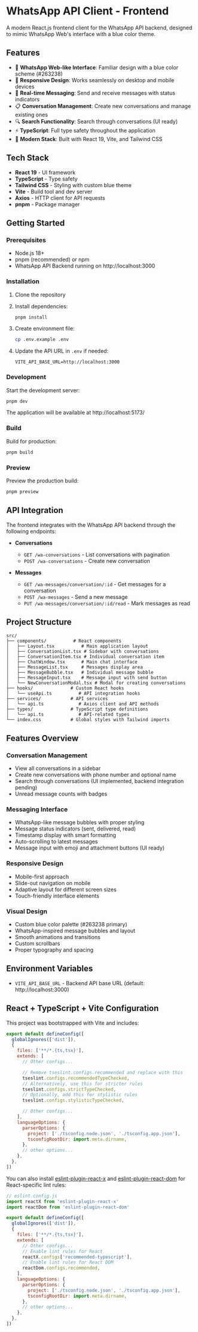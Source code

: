 # WhatsApp API Client - Frontend

A modern React.js frontend client for the WhatsApp API backend, designed to mimic WhatsApp Web's interface with a blue color theme.

## Features

- 🎨 **WhatsApp Web-like Interface**: Familiar design with a blue color scheme (#263238)
- 📱 **Responsive Design**: Works seamlessly on desktop and mobile devices
- 💬 **Real-time Messaging**: Send and receive messages with status indicators
- 📋 **Conversation Management**: Create new conversations and manage existing ones
- 🔍 **Search Functionality**: Search through conversations (UI ready)
- ⚡ **TypeScript**: Full type safety throughout the application
- 🎯 **Modern Stack**: Built with React 19, Vite, and Tailwind CSS

## Tech Stack

- **React 19** - UI framework
- **TypeScript** - Type safety
- **Tailwind CSS** - Styling with custom blue theme
- **Vite** - Build tool and dev server
- **Axios** - HTTP client for API requests
- **pnpm** - Package manager

## Getting Started

### Prerequisites

- Node.js 18+ 
- pnpm (recommended) or npm
- WhatsApp API Backend running on http://localhost:3000

### Installation

1. Clone the repository
2. Install dependencies:
   ```bash
   pnpm install
   ```

3. Create environment file:
   ```bash
   cp .env.example .env
   ```

4. Update the API URL in `.env` if needed:
   ```
   VITE_API_BASE_URL=http://localhost:3000
   ```

### Development

Start the development server:
```bash
pnpm dev
```

The application will be available at http://localhost:5173/

### Build

Build for production:
```bash
pnpm build
```

### Preview

Preview the production build:
```bash
pnpm preview
```

## API Integration

The frontend integrates with the WhatsApp API backend through the following endpoints:

- **Conversations**
  - `GET /wa-conversations` - List conversations with pagination
  - `POST /wa-conversations` - Create new conversation

- **Messages**
  - `GET /wa-messages/conversation/:id` - Get messages for a conversation
  - `POST /wa-messages` - Send a new message
  - `PUT /wa-messages/conversation/:id/read` - Mark messages as read

## Project Structure

```
src/
├── components/          # React components
│   ├── Layout.tsx          # Main application layout
│   ├── ConversationList.tsx # Sidebar with conversations
│   ├── ConversationItem.tsx # Individual conversation item
│   ├── ChatWindow.tsx      # Main chat interface
│   ├── MessageList.tsx     # Messages display area
│   ├── MessageBubble.tsx   # Individual message bubble
│   ├── MessageInput.tsx    # Message input with send button
│   └── NewConversationModal.tsx # Modal for creating conversations
├── hooks/              # Custom React hooks
│   └── useApi.ts          # API integration hooks
├── services/           # API services
│   └── api.ts             # Axios client and API methods
├── types/              # TypeScript type definitions
│   └── api.ts             # API-related types
└── index.css           # Global styles with Tailwind imports
```

## Features Overview

### Conversation Management
- View all conversations in a sidebar
- Create new conversations with phone number and optional name
- Search through conversations (UI implemented, backend integration pending)
- Unread message counts with badges

### Messaging Interface  
- WhatsApp-like message bubbles with proper styling
- Message status indicators (sent, delivered, read)
- Timestamp display with smart formatting
- Auto-scrolling to latest messages
- Message input with emoji and attachment buttons (UI ready)

### Responsive Design
- Mobile-first approach
- Slide-out navigation on mobile
- Adaptive layout for different screen sizes
- Touch-friendly interface elements

### Visual Design
- Custom blue color palette (#263238 primary)
- WhatsApp-inspired message bubbles and layout
- Smooth animations and transitions
- Custom scrollbars
- Proper typography and spacing

## Environment Variables

- `VITE_API_BASE_URL` - Backend API base URL (default: http://localhost:3000)

## React + TypeScript + Vite Configuration

This project was bootstrapped with Vite and includes:

```js
export default defineConfig([
  globalIgnores(['dist']),
  {
    files: ['**/*.{ts,tsx}'],
    extends: [
      // Other configs...

      // Remove tseslint.configs.recommended and replace with this
      tseslint.configs.recommendedTypeChecked,
      // Alternatively, use this for stricter rules
      tseslint.configs.strictTypeChecked,
      // Optionally, add this for stylistic rules
      tseslint.configs.stylisticTypeChecked,

      // Other configs...
    ],
    languageOptions: {
      parserOptions: {
        project: ['./tsconfig.node.json', './tsconfig.app.json'],
        tsconfigRootDir: import.meta.dirname,
      },
      // other options...
    },
  },
])
```

You can also install [eslint-plugin-react-x](https://github.com/Rel1cx/eslint-react/tree/main/packages/plugins/eslint-plugin-react-x) and [eslint-plugin-react-dom](https://github.com/Rel1cx/eslint-react/tree/main/packages/plugins/eslint-plugin-react-dom) for React-specific lint rules:

```js
// eslint.config.js
import reactX from 'eslint-plugin-react-x'
import reactDom from 'eslint-plugin-react-dom'

export default defineConfig([
  globalIgnores(['dist']),
  {
    files: ['**/*.{ts,tsx}'],
    extends: [
      // Other configs...
      // Enable lint rules for React
      reactX.configs['recommended-typescript'],
      // Enable lint rules for React DOM
      reactDom.configs.recommended,
    ],
    languageOptions: {
      parserOptions: {
        project: ['./tsconfig.node.json', './tsconfig.app.json'],
        tsconfigRootDir: import.meta.dirname,
      },
      // other options...
    },
  },
])
```

